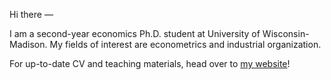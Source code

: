 Hi there —

I am a second-year economics Ph.D. student at University of Wisconsin-Madison. My fields of interest are econometrics and industrial organization. 

For up-to-date CV and teaching materials, head over to [my website](https://scaotravis.github.io)!
